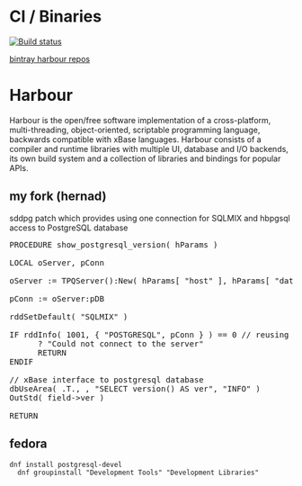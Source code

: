 # CI / Binaries

[![Build status](https://ci.appveyor.com/api/projects/status/e9mb4d2sxh4b1bd7?svg=true)](https://ci.appveyor.com/project/hernad/harbour-core)

[bintray harbour repos]( https://dl.bintray.com/hernad/harbour)

# Harbour

Harbour is the open/free software implementation of a cross-platform,
multi-threading, object-oriented, scriptable programming language, backwards
compatible with xBase languages. Harbour consists of a compiler and runtime
libraries with multiple UI, database and I/O backends, its own build system
and a collection of libraries and bindings for popular APIs.

## my fork (hernad)

sddpg patch which provides using one connection for SQLMIX and hbpgsql access to PostgreSQL database


<pre>
PROCEDURE show_postgresql_version( hParams )

LOCAL oServer, pConn

oServer := TPQServer():New( hParams[ "host" ], hParams[ "database" ] , hParams[ "user" ] , hParams[ "password" ] )

pConn := oServer:pDB

rddSetDefault( "SQLMIX" )

IF rddInfo( 1001, { "POSTGRESQL", pConn } ) == 0 // reusing pConn
      ? "Could not connect to the server"
      RETURN
ENDIF

// xBase interface to postgresql database
dbUseArea( .T., , "SELECT version() AS ver", "INFO" )
OutStd( field->ver )

RETURN
</pre>


## fedora

	dnf install postgresql-devel
      dnf groupinstall "Development Tools" "Development Libraries"
